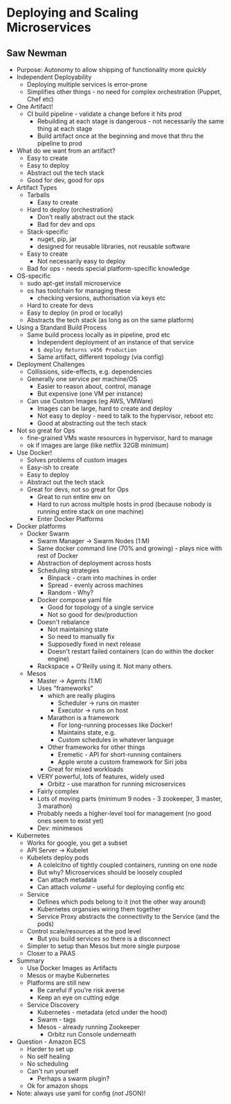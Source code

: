 # Deploying and Scaling Microservices
## Saw Newman

* Purpose: Autonomy to allow shipping of functionality more *quickly*
* Independent Deployability
  * Deploying multiple services is error-prone
  * Simplifies other things - no need for complex orchestration (Puppet, Chef etc)
* One Artifact!
  * CI build pipeline - validate a change before it hits prod
    * Rebuilding at each stage is dangerous - not necessarily the same thing at each stage
    * Build artifact once at the beginning and move that thru the pipeline to prod
* What do we want from an artifact?
  * Easy to create
  * Easy to deploy
  * Abstract out the tech stack
  * Good for dev, good for ops
 * Artifact Types
   * Tarballs
     * Easy to create
   * Hard to deploy (orchestration)
     * Don't really abstract out the stack
     * Bad for dev and ops
   * Stack-specific
     * nuget, pip, jar
     * designed for reusable libraries, not reusable software
   * Easy to create
     * Not necessarily easy to deploy
   * Bad for ops - needs special platform-specific knowledge
 * OS-specific
   * sudo apt-get install microservice
   * os has toolchain for managing these
     * checking versions, authorisation via keys etc
   * Hard to create for devs
   * Easy to deploy (in prod or locally)
   * Abstracts the tech stack (as long as on the same platform)
* Using a Standard Build Process
  * Same build process locally as in pipeline, prod etc
    * Independent deployment of an instance of that service
    * `$ deploy Returns v456 Production` <command> <version> <environment>
    * Same artifact, different topology (via config)
* Deployment Challenges
  * Collissions, side-effects, e.g. dependencies
  * Generally one service per machine/OS
    * Easier to reason about, control, manage
    * But expensive (one VM per instance)
  * Can use Custom Images (eg AWS, VMWare)
    * Images can be large, hard to create and deploy
    * Not easy to deploy - need to talk to the hypervisor, reboot etc
    * Good at abstracting out the tech stack
 * Not so great for Ops
   * fine-grained VMs waste resources in hypervisor, hard to manage
   * ok if images are large (like netflix 32GB minimum)
* Use Docker!
  * Solves problems of custom images
  * Easy-ish to create
  * Easy to deploy
  * Abstract out the tech stack
  * Great for devs, not so great for Ops
    * Great to run entire env on 
    * Hard to run across multiple hosts in prod (because nobody is running entire stack on one machine)
    * Enter Docker Platforms
* Docker platforms
  * Docker Swarm
    * Swarm Manager -> Swarm Nodes (1:M)
    * Same docker command line (70% and growing) - plays nice with rest of Docker
    * Abstraction of deployment across hosts
    * Scheduling strategies
      * Binpack - cram into machines in order
      * Spread - evenly across machines
      * Random - Why?
    * Docker compose yaml file
      * Good for topology of a single service
      * Not so good for dev/production
    * Doesn't rebalance
      * Not maintaining state
      * So need to manually fix 
      * Supposedly fixed in next release
      * Doesn't restart failed containers (can do within the docker engine)
    * Rackspace + O'Reilly using it. Not many others.
  * Mesos
    * Master -> Agents (1:M)
    * Uses "frameworks"
      * which are really plugins
        * Scheduler -> runs on master
        * Executor -> runs on host
      * Marathon is a framework
        * For long-running processes like Docker!
        * Maintains state, e.g. 
        * Custom schedules in whatever language
       * Other frameworks for other things
         * Eremetic - API for short-running containers
         * Apple wrote a custom framework for Siri jobs
       * Great for mixed workloads
    * VERY powerful, lots of features, widely used
      * Orbitz - use marathon for running microservices
    * Fairly complex
    * Lots of moving parts (minimum 9 nodes - 3 zookeeper, 3 master, 3 marathon)
    * Probably needs a higher-level tool for management (no good ones seem to exist yet)
    * Dev: minimesos
 * Kubernetes
   * Works for google, you get a subset
   * API Server -> Kubelet
   * Kubelets deploy pods
     * A colelcitno of tightly coupled containers, running on one node
     * But why? Microservices should be loosely coupled
     * Can attach metadata
     * Can attach *volume* - useful for deploying config etc
   * Service
     * Defines which pods belong to it (not the other way around)
     * Kubernetes organsies wiring them together
     * Service Proxy abstracts the connectivity to the Service (and the pods)
   * Control scale/resources at the pod level
     * But you build services so there is a disconnect
   * Simpler to setup than Mesos but more single purpose
   * Closer to a PAAS
* Summary
  * Use Docker Images as Artifacts
  * Mesos or maybe Kubernetes
  * Platforms are still new
    * Be careful if you're risk averse
    * Keep an eye on cutting edge
  * Service Discovery
    * Kubernetes - metadata (etcd under the hood)
    * Swarm - tags
    * Mesos - already running Zookeeper
      * Orbitz run Console underneath
* Question - Amazon ECS
  *  Harder to set up
  * No self healing
  * No scheduling
  * Can't run yourself
    * Perhaps a swarm plugin?
  * Ok for amazon shops
* Note: always use yaml for config (*not* JSON)!
